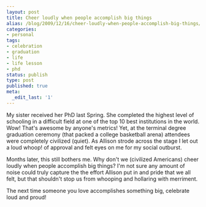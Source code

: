 ```yaml
---
layout: post
title: Cheer loudly when people accomplish big things
alias: /blog/2009/12/16/cheer-loudly-when-people-accomplish-big-things/
categories:
- personal
tags:
- celebration
- graduation
- life
- life lesson
- phd
status: publish
type: post
published: true
meta:
  _edit_last: '1'
---
```

My sister received her PhD last Spring. She completed the highest level of schooling in a difficult field at one of the top 10 best institutions in the world. Wow! That's awesome by anyone's metrics! Yet, at the terminal degree graduation ceremony (that packed a college basketball arena) attendees were completely civilized (quiet). As Allison strode across the stage I let out a loud whoop! of approval and felt eyes on me for my social outburst.

Months later, this still bothers me. Why don't we (civilized Americans) cheer loudly when people accomplish big things? I'm not sure any amount of noise could truly capture the the effort Allison put in and pride that we all felt, but that shouldn't stop us from whooping and hollaring with merriment.

The next time someone you love accomplishes something big, celebrate loud and proud!
